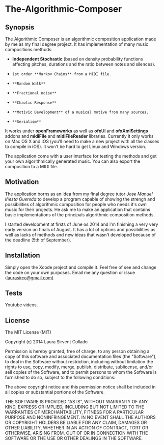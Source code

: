 The-Algorithmic-Composer
========================

## Synopsis


The Algorithmic Composer is an algorithmic composition application made by me as my final degree project. It has implementation of many music compositions methods:

-   **Independent Stochastic** (based on density probability functions affecting pitches, durations and the ratio between notes and silences).
-     1st order **Markov Chains** from a MIDI file.
-     **Random Walk**
-     **Fractional noise**
-     **Chaotic Response**
-     **Motivic Development** of a musical motive from many sources.
-     **Serialism**

It works under **openFrameworks** as well as **ofxUI** and **ofxXmlSettings** addons and **midiFile** and **midiFileReader** libraries. Currently it only works on Mac OS X and iOS (you'll need to make a new project with all the classes to compile in iOS). It won't be hard to get Linux and Windows version.

The application come with a user interface for testing the methods and get your own algorithmically generated music. You can also export the composition to a MIDI file.

## Motivation

The application borns as an idea from my final degree tutor *Jose Manuel Iñesta Quereda* to develop a program capable of showing the strengh and possibilities of algorithmic composition for people who needs it's own music for their projects. He ask me to make an application that contains basic implementations of the principals algorithmic composition methods. 

I started development at firsts of June os 2014 and I'm finishing a very very early version on finals of August. It has a lot of options and possibilities as well as lacks of methods and new ideas that wasn't developed because of the deadline (5th of September).

## Installation

Simply open the Xcode project and compile it. Feel free of see and change the code on your own purposes. Email me any question or issue (laurasirco@gmail.com).

## Tests

Youtube videos.

## License

The MIT License (MIT)

Copyright (c) 2014 Laura Sirvent Collado

Permission is hereby granted, free of charge, to any person obtaining a copy
of this software and associated documentation files (the "Software"), to deal
in the Software without restriction, including without limitation the rights
to use, copy, modify, merge, publish, distribute, sublicense, and/or sell
copies of the Software, and to permit persons to whom the Software is
furnished to do so, subject to the following conditions:

The above copyright notice and this permission notice shall be included in all
copies or substantial portions of the Software.

THE SOFTWARE IS PROVIDED "AS IS", WITHOUT WARRANTY OF ANY KIND, EXPRESS OR
IMPLIED, INCLUDING BUT NOT LIMITED TO THE WARRANTIES OF MERCHANTABILITY,
FITNESS FOR A PARTICULAR PURPOSE AND NONINFRINGEMENT. IN NO EVENT SHALL THE
AUTHORS OR COPYRIGHT HOLDERS BE LIABLE FOR ANY CLAIM, DAMAGES OR OTHER
LIABILITY, WHETHER IN AN ACTION OF CONTRACT, TORT OR OTHERWISE, ARISING FROM,
OUT OF OR IN CONNECTION WITH THE SOFTWARE OR THE USE OR OTHER DEALINGS IN THE
SOFTWARE.

